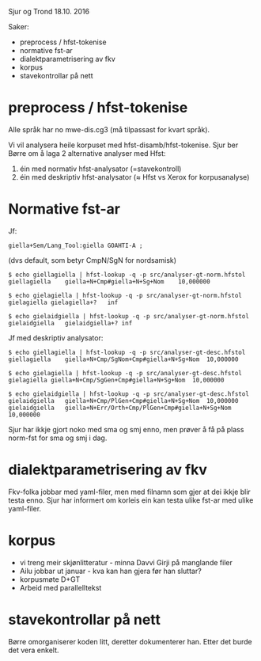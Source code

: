 Sjur og Trond 18.10. 2016

Saker:
* preprocess / hfst-tokenise
* normative fst-ar
* dialektparametrisering av fkv
* korpus
* stavekontrollar på nett

# preprocess / hfst-tokenise

Alle språk har no mwe-dis.cg3 (må tilpassast for kvart språk).

Vi vil analysera heile korpuset med hfst-disamb/hfst-tokenise.
Sjur ber Børre om å laga 2 alternative analyser med Hfst:

1. éin med normativ hfst-analysator (=stavekontroll)
1. éin med deskriptiv hfst-analysator (≈ Hfst vs Xerox for korpusanalyse)

# Normative fst-ar

Jf:
```
giella+Sem/Lang_Tool:giella GOAHTI-A ;
```

(dvs default, som betyr CmpN/SgN for nordsamisk)

```
$ echo giellagiella | hfst-lookup -q -p src/analyser-gt-norm.hfstol
giellagiella	giella+N+Cmp#giella+N+Sg+Nom	10,000000

$ echo gielagiella | hfst-lookup -q -p src/analyser-gt-norm.hfstol
gielagiella	gielagiella+?	inf

$ echo gielaidgiella | hfst-lookup -q -p src/analyser-gt-norm.hfstol
gielaidgiella	gielaidgiella+?	inf
```

Jf med deskriptiv analysator:

```
$ echo giellagiella | hfst-lookup -q -p src/analyser-gt-desc.hfstol
giellagiella	giella+N+Cmp/SgNom+Cmp#giella+N+Sg+Nom	10,000000

$ echo gielagiella | hfst-lookup -q -p src/analyser-gt-desc.hfstol
gielagiella	giella+N+Cmp/SgGen+Cmp#giella+N+Sg+Nom	10,000000

$ echo gielaidgiella | hfst-lookup -q -p src/analyser-gt-desc.hfstol
gielaidgiella	giella+N+Cmp/PlGen+Cmp#giella+N+Sg+Nom	10,000000
gielaidgiella	giella+N+Err/Orth+Cmp/PlGen+Cmp#giella+N+Sg+Nom	10,000000
```

Sjur har ikkje gjort noko med sma og smj enno, men prøver å få på plass
norm-fst for sma og smj i dag.

# dialektparametrisering av fkv

Fkv-folka jobbar med yaml-filer, men med filnamn som gjer at dei ikkje blir
testa enno. Sjur har informert om korleis ein kan testa ulike fst-ar med ulike
yaml-filer.

# korpus

* vi treng meir skjønlitteratur - minna Davvi Girji på manglande filer
* Ailu jobbar ut januar - kva kan han gjera før han sluttar?
* korpusmøte D+GT
* Arbeid med parallelltekst

# stavekontrollar på nett

Børre omorganiserer koden litt, deretter dokumenterer han. Etter det burde det
vera enkelt.
